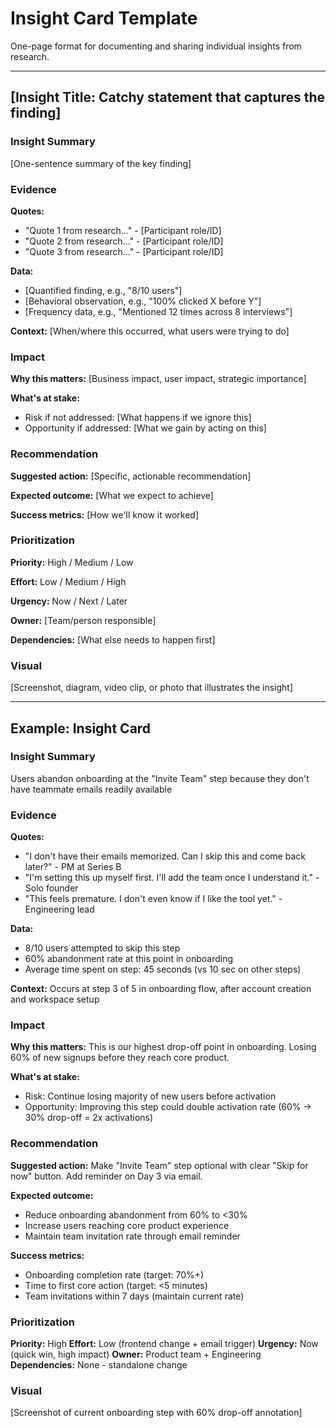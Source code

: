 # Insight Card Template

One-page format for documenting and sharing individual insights from research.

---

## [Insight Title: Catchy statement that captures the finding]

### Insight Summary
[One-sentence summary of the key finding]

### Evidence

**Quotes:**
- "Quote 1 from research..." - [Participant role/ID]
- "Quote 2 from research..." - [Participant role/ID]
- "Quote 3 from research..." - [Participant role/ID]

**Data:**
- [Quantified finding, e.g., "8/10 users"]
- [Behavioral observation, e.g., "100% clicked X before Y"]
- [Frequency data, e.g., "Mentioned 12 times across 8 interviews"]

**Context:**
[When/where this occurred, what users were trying to do]

### Impact

**Why this matters:**
[Business impact, user impact, strategic importance]

**What's at stake:**
- Risk if not addressed: [What happens if we ignore this]
- Opportunity if addressed: [What we gain by acting on this]

### Recommendation

**Suggested action:**
[Specific, actionable recommendation]

**Expected outcome:**
[What we expect to achieve]

**Success metrics:**
[How we'll know it worked]

### Prioritization

**Priority:** High / Medium / Low

**Effort:** Low / Medium / High

**Urgency:** Now / Next / Later

**Owner:** [Team/person responsible]

**Dependencies:** [What else needs to happen first]

### Visual

[Screenshot, diagram, video clip, or photo that illustrates the insight]

---

## Example: Insight Card

### Insight Summary
Users abandon onboarding at the "Invite Team" step because they don't have teammate emails readily available

### Evidence

**Quotes:**
- "I don't have their emails memorized. Can I skip this and come back later?" - PM at Series B
- "I'm setting this up myself first. I'll add the team once I understand it." - Solo founder
- "This feels premature. I don't even know if I like the tool yet." - Engineering lead

**Data:**
- 8/10 users attempted to skip this step
- 60% abandonment rate at this point in onboarding
- Average time spent on step: 45 seconds (vs 10 sec on other steps)

**Context:**
Occurs at step 3 of 5 in onboarding flow, after account creation and workspace setup

### Impact

**Why this matters:**
This is our highest drop-off point in onboarding. Losing 60% of new signups before they reach core product.

**What's at stake:**
- Risk: Continue losing majority of new users before activation
- Opportunity: Improving this step could double activation rate (60% → 30% drop-off = 2x activations)

### Recommendation

**Suggested action:**
Make "Invite Team" step optional with clear "Skip for now" button. Add reminder on Day 3 via email.

**Expected outcome:**
- Reduce onboarding abandonment from 60% to <30%
- Increase users reaching core product experience
- Maintain team invitation rate through email reminder

**Success metrics:**
- Onboarding completion rate (target: 70%+)
- Time to first core action (target: <5 minutes)
- Team invitations within 7 days (maintain current rate)

### Prioritization

**Priority:** High
**Effort:** Low (frontend change + email trigger)
**Urgency:** Now (quick win, high impact)
**Owner:** Product team + Engineering
**Dependencies:** None - standalone change

### Visual
[Screenshot of current onboarding step with 60% drop-off annotation]
